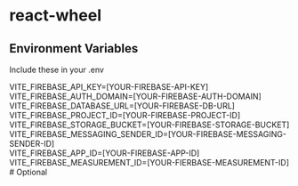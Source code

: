 # react-wheel

## Environment Variables

Include these in your .env

VITE_FIREBASE_API_KEY=[YOUR-FIREBASE-API-KEY]  
VITE_FIREBASE_AUTH_DOMAIN=[YOUR-FIREBASE-AUTH-DOMAIN]  
VITE_FIREBASE_DATABASE_URL=[YOUR-FIREBASE-DB-URL]  
VITE_FIREBASE_PROJECT_ID=[YOUR-FIREBASE-PROJECT-ID]  
VITE_FIREBASE_STORAGE_BUCKET=[YOUR-FIREBASE-STORAGE-BUCKET]  
VITE_FIREBASE_MESSAGING_SENDER_ID=[YOUR-FIREBASE-MESSAGING-SENDER-ID]  
VITE_FIREBASE_APP_ID=[YOUR-FIREBASE-APP-ID]  
VITE_FIREBASE_MEASUREMENT_ID=[YOUR-FIERBASE-MEASUREMENT-ID] # Optional  